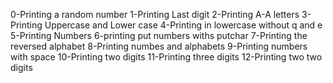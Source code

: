 0-Printing a random number
1-Printing Last digit
2-Printing A-A letters
3-Printing Uppercase and Lower case
4-Printing in lowercase without q and e
5-Printing Numbers
6-printing put numbers withs putchar
7-Printing the reversed alphabet
8-Printing numbes and alphabets
9-Printing numbers with space
10-Printing two digits
11-Printing three digits 
12-Printing two two digits
